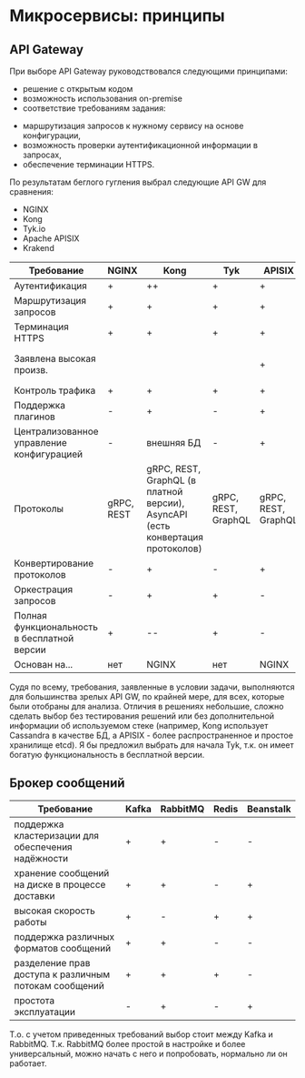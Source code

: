 # Микросервисы: принципы

## API Gateway
При выборе API Gateway руководствовался следующими принципами:
* решение с открытым кодом
* возможность использования on-premise
* соответствие требованиям задания:
- маршрутизация запросов к нужному сервису на основе конфигурации,
- возможность проверки аутентификационной информации в запросах,
- обеспечение терминации HTTPS.

По результатам беглого гугления выбрал следующие API GW для сравнения:
* NGINX
* Kong
* Tyk.io
* Apache APISIX
* Krakend

Требование                  |NGINX         |Kong          |Tyk           |APISIX         |Krakend
----------------------------|--------------|--------------|--------------|---------------|----------
Аутентификация              |+             |++            |+             |+              |+
Маршрутизация запросов      |+             |+             |+             |+              |+
Терминация HTTPS            |+             |+             |+             |+              |+
Заявлена высокая произв.    |              |              |              |+              |быстрее Kong и Tyk (?)
Контроль трафика            |+             |+             |+             |+              |++
Поддержка плагинов          |-             |+             |-             |+              |+
Централизованное управление конфигурацией |-|внешняя БД   |-             |+              |-
Протоколы                   |gRPC, REST    |gRPC, REST, GraphQL (в платной версии), AsyncAPI (есть конвертация протоколов)|gRPC, REST, GraphQL|gRPC, REST, GraphQL|gRPC, REST, GraphQL
Конвертирование протоколов  |-             |+             |-             |+              |+-
Оркестрация запросов        |-             |+             |+             |-              |-
Полная функциональность в бесплатной версии|+|--          |+             |-              |-
Основан на...               |нет           |NGINX         |нет           |NGINX          |нет

Судя по всему, требования, заявленные в условии задачи, выполняются для большинства зрелых API GW, по крайней мере, для всех, которые
были отобраны для анализа. Отличия в решениях небольшие, сложно сделать выбор без тестирования решений или без дополнительной информации об используемом стеке (например, Kong
использует Cassandra в качестве БД, а APISIX - более распространенное и простое хранилище etcd). Я бы предложил выбрать для начала Tyk, т.к. он имеет 
богатую функциональность в бесплатной версии.

## Брокер сообщений

Требование                                               | Kafka       | RabbitMQ    | Redis       | Beanstalk  
---------------------------------------------------------|-------------|-------------|-------------|---------
поддержка кластеризации для обеспечения надёжности       |+|+|-|-
хранение сообщений на диске в процессе доставки          |+|+|-|+
высокая скорость работы                                  |+|-|+|+
поддержка различных форматов сообщений                   |+|+|-|-
разделение прав доступа к различным потокам сообщений    |+|+|+|-
простота эксплуатации                                    |-|+|-|+

Т.о. с учетом приведенных требований выбор стоит между Kafka и RabbitMQ. Т.к. RabbitMQ более простой в настройке и более универсальный, можно начать с него и попробовать, нормально ли он работает.
